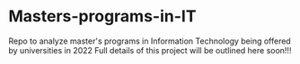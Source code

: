 # Masters-programs-in-IT
Repo to analyze master's programs in Information Technology being offered by universities in 2022
Full details of this project will be outlined here soon!!!
